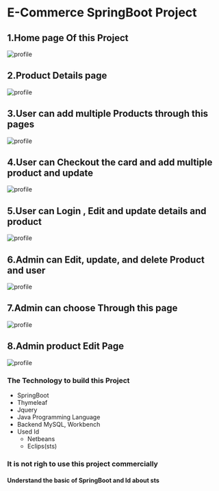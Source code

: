 # E-Commerce SpringBoot Project
## 1.Home page Of this Project
![profile](https://github.com/Shafique95/Ecommerce-SpringBoot-Project/blob/main/home.png)
## 2.Product Details page
![profile](https://github.com/Shafique95/Ecommerce-SpringBoot-Project/blob/main/Product%20Details.png)
## 3.User can add multiple Products through this pages
![profile](https://github.com/Shafique95/Ecommerce-SpringBoot-Project/blob/main/addcart.png)
## 4.User can Checkout the card and add multiple product and update
![profile](https://github.com/Shafique95/Ecommerce-SpringBoot-Project/blob/main/card.png)
## 5.User can Login , Edit and update details and product
![profile](https://github.com/Shafique95/Ecommerce-SpringBoot-Project/blob/main/account.png)
## 6.Admin can Edit, update, and delete Product and user
![profile](https://github.com/Shafique95/Ecommerce-SpringBoot-Project/blob/main/admin.png)
## 7.Admin can choose Through this page
![profile](https://github.com/Shafique95/Ecommerce-SpringBoot-Project/blob/main/admin2.png)
## 8.Admin product Edit Page
![profile](https://github.com/Shafique95/Ecommerce-SpringBoot-Project/blob/main/editadmin.png)
### The Technology to build this Project
- SpringBoot
- Thymeleaf
- Jquery
- Java Programming Language
- Backend MySQL, Workbench
- Used Id
  - Netbeans
  - Eclips(sts)
### It is not righ to use this project commercially 
#### Understand the basic of SpringBoot and Id about sts
